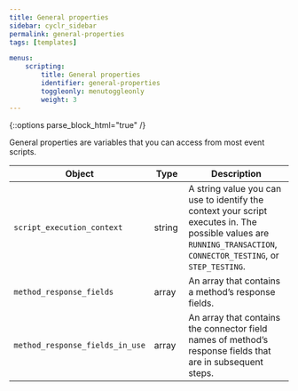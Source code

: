 ```yaml
---
title: General properties
sidebar: cyclr_sidebar
permalink: general-properties
tags: [templates]

menus:
    scripting:
        title: General properties
        identifier: general-properties
        toggleonly: menutoggleonly
        weight: 3
---
```

{::options parse_block_html="true" /}
<section class="card">  

General properties are variables that you can access from most event scripts.

<table width="100%">
	<col style="width:35%">
	<col style="width:15%">
	<col style="width:50%">
    <thead>
  <tr>
    <th><strong>Object</strong></th>
    <th><strong>Type</strong></th>
    <th><strong>Description</strong></th>
  </tr>
</thead>
<tbody>
  <tr>
    <td><code>script_execution_context</code></td>
    <td>string</td>
    <td>A string value you can use to identify the context your script executes in. The possible values are <code>RUNNING_TRANSACTION</code>, <code>CONNECTOR_TESTING</code>, or <code>STEP_TESTING</code>. </td>
  </tr>
  <tr>
    <td><code>method_response_fields</code></td>
    <td>array</td>
    <td>An array that contains a method’s response fields.</td>
  </tr>
  <tr>
    <td><code>method_response_fields_in_use</code></td>
    <td>array</td>
    <td>An array that contains the connector field names of method’s response fields that are in subsequent steps.</td>
  </tr>
</tbody>
</table>

</section>